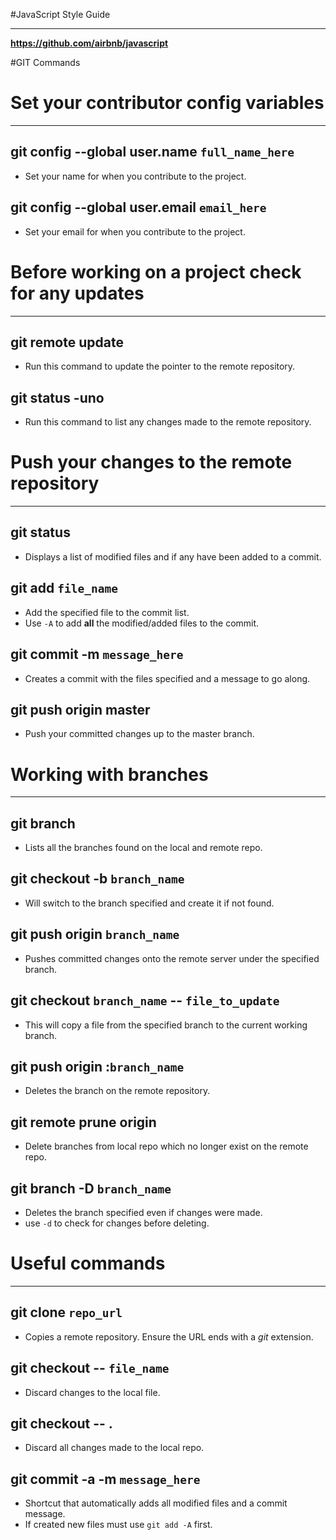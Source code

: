 #JavaScript Style Guide
- - -
**https://github.com/airbnb/javascript**

#GIT Commands

# Set your contributor config variables
- - -
**git config --global user.name `full_name_here`**
---
* Set your name for when you contribute to the project.

**git config --global user.email `email_here`**
---
* Set your email for when you contribute to the project.



# Before working on a project check for any updates
- - -
**git remote update**
---
* Run this command to update the pointer to the remote repository.

**git status -uno**
---
* Run this command to list any changes made to the remote repository.



# Push your changes to the remote repository
- - -
**git status**
---
* Displays a list of modified files and if any have been added to a commit.

**git add `file_name`**
---
* Add the specified file to the commit list.
* Use `-A` to add **all** the modified/added files to the commit.

**git commit -m `message_here`**
---
* Creates a commit with the files specified and a message to go along.

**git push origin master**
---
* Push your committed changes up to the master branch.



# Working with branches
- - -
**git branch**
---
* Lists all the branches found on the local and remote repo.

**git checkout -b `branch_name`**
---
* Will switch to the branch specified and create it if not found.

**git push origin `branch_name`**
---
* Pushes committed changes onto the remote server under the specified branch.

**git checkout `branch_name` -- `file_to_update`**
---
* This will copy a file from the specified branch to the current working branch.

**git push origin :`branch_name`**
---
* Deletes the branch on the remote repository.

**git remote prune origin**
---
* Delete branches from local repo which no longer exist on the remote repo.

**git branch -D `branch_name`**
---
* Deletes the branch specified even if changes were made.
* use `-d` to check for changes before deleting.



# Useful commands
- - -
**git clone `repo_url`**
---
* Copies a remote repository. Ensure the URL ends with a _git_ extension.

**git checkout -- `file_name`**
---
* Discard changes to the local file.

**git checkout -- .**
---
* Discard all changes made to the local repo.

**git commit -a -m `message_here`**
---
* Shortcut that automatically adds all modified files and a commit message.
* If created new files must use `git add -A` first.
